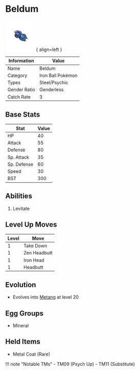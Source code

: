 # Beldum

![Beldum](../images/pokemon/374.png){ align=left }

| Information | Value |
|------------|--------|
| Name | Beldum |
| Category | Iron Ball Pokémon |
| Types | Steel/Psychic |
| Gender Ratio | Genderless |
| Catch Rate | 3 |

## Base Stats

| Stat | Value |
|------|-------|
| HP | 40 |
| Attack | 55 |
| Defense | 80 |
| Sp. Attack | 35 |
| Sp. Defense | 60 |
| Speed | 30 |
| BST | 300 |

## Abilities
1. Levitate

## Level Up Moves
| Level | Move |
|-------|------|
| 1 | Take Down |
| 1 | Zen Headbutt |
| 1 | Iron Head |
| 1 | Headbutt |

## Evolution
- Evolves into [Metang](375-metang.md) at level 20

## Egg Groups
- Mineral

## Held Items
- Metal Coat (Rare)

!!! note "Notable TMs"
    - TM09 (Psych Up)
    - TM11 (Substitute)
